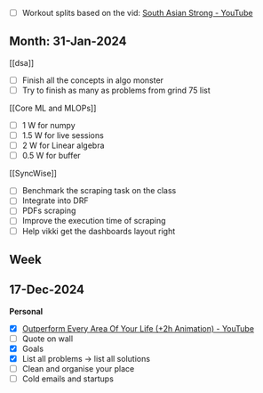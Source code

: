 - [ ] Workout splits based on the vid: [South Asian Strong - YouTube](https://www.youtube.com/@southasianstrong)

## Month: 31-Jan-2024

[[dsa]]
- [ ] Finish all the concepts in algo monster
- [ ] Try to finish as many as problems from grind 75 list 

[[Core ML and MLOPs]]
- [ ] 1 W for numpy 
- [ ] 1.5 W for live sessions
- [ ] 2 W for Linear algebra
- [ ] 0.5 W for buffer

[[SyncWise]]
- [ ] Benchmark the scraping task on the class
- [ ] Integrate into DRF 
- [ ] PDFs scraping 
- [ ] Improve the execution time of scraping 
- [ ] Help vikki get the dashboards layout right

## Week



## 17-Dec-2024

**Personal**
- [x] [Outperform Every Area Of Your Life (+2h Animation) - YouTube](https://youtu.be/S7RFQfClRF4?si=JEceXuTcKuDQmjl7)
- [ ] Quote on wall
- [x] Goals
- [x] List all problems -> list all solutions
- [ ] Clean and organise your place
- [ ] Cold emails and startups